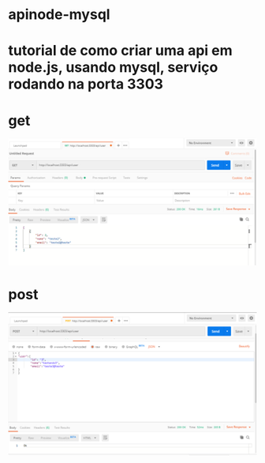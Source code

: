 # apinode-mysql
# tutorial de como criar uma api em node.js, usando mysql, serviço rodando na porta 3303


# get
<img src="https://github.com/SabrinaRomao/apinode-mysql/blob/master/docs/getsql.PNG">


# post
<img src="https://github.com/SabrinaRomao/apinode-mysql/blob/master/docs/postsql.PNG">
